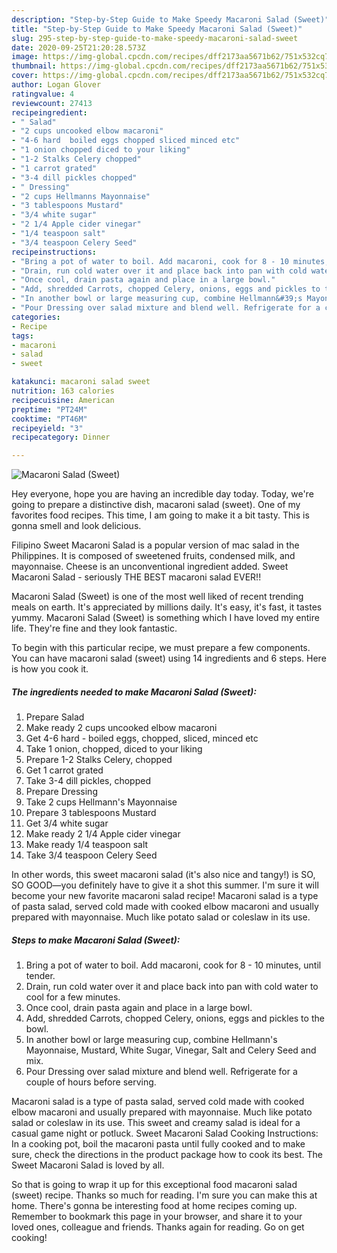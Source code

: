 ```yaml
---
description: "Step-by-Step Guide to Make Speedy Macaroni Salad (Sweet)"
title: "Step-by-Step Guide to Make Speedy Macaroni Salad (Sweet)"
slug: 295-step-by-step-guide-to-make-speedy-macaroni-salad-sweet
date: 2020-09-25T21:20:28.573Z
image: https://img-global.cpcdn.com/recipes/dff2173aa5671b62/751x532cq70/macaroni-salad-sweet-recipe-main-photo.jpg
thumbnail: https://img-global.cpcdn.com/recipes/dff2173aa5671b62/751x532cq70/macaroni-salad-sweet-recipe-main-photo.jpg
cover: https://img-global.cpcdn.com/recipes/dff2173aa5671b62/751x532cq70/macaroni-salad-sweet-recipe-main-photo.jpg
author: Logan Glover
ratingvalue: 4
reviewcount: 27413
recipeingredient:
- " Salad"
- "2 cups uncooked elbow macaroni"
- "4-6 hard  boiled eggs chopped sliced minced etc"
- "1 onion chopped diced to your liking"
- "1-2 Stalks Celery chopped"
- "1 carrot grated"
- "3-4 dill pickles chopped"
- " Dressing"
- "2 cups Hellmanns Mayonnaise"
- "3 tablespoons Mustard"
- "3/4 white sugar"
- "2 1/4 Apple cider vinegar"
- "1/4 teaspoon salt"
- "3/4 teaspoon Celery Seed"
recipeinstructions:
- "Bring a pot of water to boil. Add macaroni, cook for 8 - 10 minutes, until tender."
- "Drain, run cold water over it and place back into pan with cold water to cool for a few minutes."
- "Once cool, drain pasta again and place in a large bowl."
- "Add, shredded Carrots, chopped Celery, onions, eggs and pickles to the bowl."
- "In another bowl or large measuring cup, combine Hellmann&#39;s Mayonnaise, Mustard, White Sugar, Vinegar, Salt and Celery Seed and mix."
- "Pour Dressing over salad mixture and blend well. Refrigerate for a couple of hours before serving."
categories:
- Recipe
tags:
- macaroni
- salad
- sweet

katakunci: macaroni salad sweet 
nutrition: 163 calories
recipecuisine: American
preptime: "PT24M"
cooktime: "PT46M"
recipeyield: "3"
recipecategory: Dinner

---
```



![Macaroni Salad (Sweet)](https://img-global.cpcdn.com/recipes/dff2173aa5671b62/751x532cq70/macaroni-salad-sweet-recipe-main-photo.jpg)

Hey everyone, hope you are having an incredible day today. Today, we're going to prepare a distinctive dish, macaroni salad (sweet). One of my favorites food recipes. This time, I am going to make it a bit tasty. This is gonna smell and look delicious.

Filipino Sweet Macaroni Salad is a popular version of mac salad in the Philippines. It is composed of sweetened fruits, condensed milk, and mayonnaise. Cheese is an unconventional ingredient added. Sweet Macaroni Salad - seriously THE BEST macaroni salad EVER!!

Macaroni Salad (Sweet) is one of the most well liked of recent trending meals on earth. It's appreciated by millions daily. It's easy, it's fast, it tastes yummy. Macaroni Salad (Sweet) is something which I have loved my entire life. They're fine and they look fantastic.


To begin with this particular recipe, we must prepare a few components. You can have macaroni salad (sweet) using 14 ingredients and 6 steps. Here is how you cook it.

<!--inarticleads1-->

##### The ingredients needed to make Macaroni Salad (Sweet):

1. Prepare  Salad
1. Make ready 2 cups uncooked elbow macaroni
1. Get 4-6 hard - boiled eggs, chopped, sliced, minced etc
1. Take 1 onion, chopped, diced to your liking
1. Prepare 1-2 Stalks Celery, chopped
1. Get 1 carrot grated
1. Take 3-4 dill pickles, chopped
1. Prepare  Dressing
1. Take 2 cups Hellmann&#39;s Mayonnaise
1. Prepare 3 tablespoons Mustard
1. Get 3/4 white sugar
1. Make ready 2 1/4 Apple cider vinegar
1. Make ready 1/4 teaspoon salt
1. Take 3/4 teaspoon Celery Seed


In other words, this sweet macaroni salad (it&#39;s also nice and tangy!) is SO, SO GOOD—you definitely have to give it a shot this summer. I&#39;m sure it will become your new favorite macaroni salad recipe! Macaroni salad is a type of pasta salad, served cold made with cooked elbow macaroni and usually prepared with mayonnaise. Much like potato salad or coleslaw in its use. 

<!--inarticleads2-->

##### Steps to make Macaroni Salad (Sweet):

1. Bring a pot of water to boil. Add macaroni, cook for 8 - 10 minutes, until tender.
1. Drain, run cold water over it and place back into pan with cold water to cool for a few minutes.
1. Once cool, drain pasta again and place in a large bowl.
1. Add, shredded Carrots, chopped Celery, onions, eggs and pickles to the bowl.
1. In another bowl or large measuring cup, combine Hellmann&#39;s Mayonnaise, Mustard, White Sugar, Vinegar, Salt and Celery Seed and mix.
1. Pour Dressing over salad mixture and blend well. Refrigerate for a couple of hours before serving.


Macaroni salad is a type of pasta salad, served cold made with cooked elbow macaroni and usually prepared with mayonnaise. Much like potato salad or coleslaw in its use. This sweet and creamy salad is ideal for a casual game night or potluck. Sweet Macaroni Salad Cooking Instructions: In a cooking pot, boil the macaroni pasta until fully cooked and to make sure, check the directions in the product package how to cook its best. The Sweet Macaroni Salad is loved by all. 

So that is going to wrap it up for this exceptional food macaroni salad (sweet) recipe. Thanks so much for reading. I'm sure you can make this at home. There's gonna be interesting food at home recipes coming up. Remember to bookmark this page in your browser, and share it to your loved ones, colleague and friends. Thanks again for reading. Go on get cooking!

